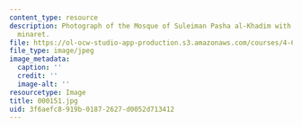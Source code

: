 ```yaml
---
content_type: resource
description: Photograph of the Mosque of Suleiman Pasha al-Khadim with its distinctive
  minaret.
file: https://ol-ocw-studio-app-production.s3.amazonaws.com/courses/4-615-the-architecture-of-cairo-spring-2002/3f6aefc8919b01872627d0052d713412_000151.jpg
file_type: image/jpeg
image_metadata:
  caption: ''
  credit: ''
  image-alt: ''
resourcetype: Image
title: 000151.jpg
uid: 3f6aefc8-919b-0187-2627-d0052d713412
---
```

